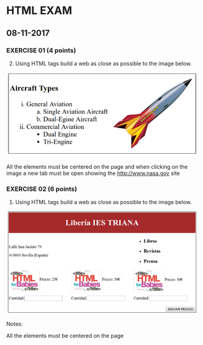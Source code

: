 # HTML EXAM
## 08-11-2017



### EXERCISE 01 (4 points)

2. Using HTML tags build a web as close as possible to the image below.

![Exercise 02](images/examen2.png "Exercise 2")

All the elements must be centered on the page and when clicking on the image a new tab must be open showing the http://www.nasa.gov site

### EXERCISE 02 (6 points)

1. Using HTML tags build a web as close as possible to the image below.

![Exercise 01](images/examen1.png "Exercise 1")

Notes:

All the elements must be centered on the page
